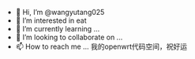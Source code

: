 - 👋 Hi, I’m @wangyutang025
- 👀 I’m interested in eat
- 🌱 I’m currently learning ...
- 💞️ I’m looking to collaborate on ...
- 📫 How to reach me ...
我的openwrt代码空间，祝好运
<!---
wangyutang025/wangyutang025 is a ✨ special ✨ repository because its `README.md` (this file) appears on your GitHub profile.
You can click the Preview link to take a look at your changes.
--->
